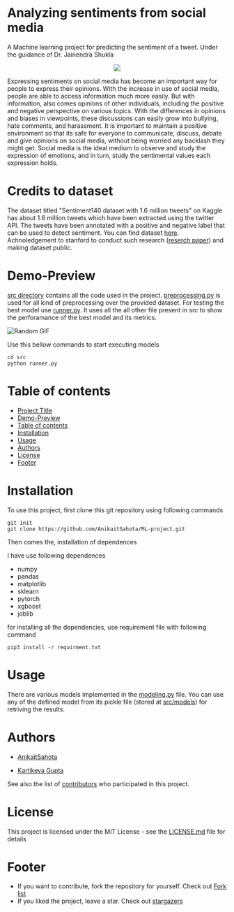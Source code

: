 # Analyzing sentiments from social media

A Machine learning project for predicting the sentiment of a tweet. Under the guidance of Dr. Jainendra Shukla
<p align="center">
  <img src="https://media.giphy.com/media/lMdzpEp18hMd2/giphy.gif" />
</p>
Expressing sentiments on social media has become an important way for people to express their opinions. With the increase in use of social media, people are able to access information much more easily. But with information, also comes opinions of other individuals, including the positive and negative perspective on various topics. With the differences in opinions and biases in viewpoints, these discussions can easily grow into bullying, hate comments, and harassment. It is important to maintain a positive environment so that its safe for everyone to communicate, discuss, debate and give opinions on social media, without being worried any backlash they might get. Social media is the ideal medium to observe and study the expression of emotions, and in turn, study the sentimental values each expression holds.

# Credits to dataset
The dataset titled "Sentiment140 dataset with 1.6 million tweets" on Kaggle has about 1.6 million tweets which have been extracted using the twitter API. The tweets have been annotated with a positive and negative label that can be used to detect sentiment. You can find dataset [here](https://www.kaggle.com/kazanova/sentiment140). Achnoledgement to stanford to conduct such research ([reserch paper](https://www-cs.stanford.edu/people/alecmgo/papers/TwitterDistantSupervision09.pdf)) and making dataset public.

# Demo-Preview
[src directory](https://github.com/AnikaitSahota/ML-project/tree/main/src) contains all the code used in the project. [preprocessing.py](https://github.com/AnikaitSahota/ML-project/tree/main/src/preprocessing.py) is used for all kind of preprocessing over the provided dataset. 
For testing the best model use [runner.py](https://github.com/AnikaitSahota/ML-project/tree/main/src/runner.py). It uses all the all other file present in src to show the perforamance of the best model and its metrics.

![Random GIF](https://media.giphy.com/media/xUNen15tsNHWnIvY4M/giphy.gif)

Use this bellow commands to start executing models

    cd src
    python runner.py


# Table of contents


- [Project Title](#analyzing-sentiments-from-social-media)
- [Demo-Preview](#demo-preview)
- [Table of contents](#table-of-contents)
- [Installation](#installation)
- [Usage](#usage)
- [Authors](#authors)
- [License](#license)
- [Footer](#footer)

# Installation

To use this project, first clone this git repository using following commands

    git init
    git clone https://github.com/AnikaitSahota/ML-project.git

Then comes the, installation of dependences

I have use following dependences
- numpy
- pandas
- matplotlib
- sklearn
- pytorch
- xgboost
- joblib

for installing all the dependencies, use requirement file with following command

    pip3 install -r requirment.txt
<!-- # TODO : need to define requiremtn.txt -->
# Usage

There are various models implemented in the [modeling.py](https://github.com/AnikaitSahota/ML-project/tree/main/src/modeling.py) file. You can use any of the defined model from its pickle file (stored at [src/models](https://github.com/AnikaitSahota/ML-project/tree/main/src/models)) for retriving the results.

# Authors

- [AnikaitSahota](https://github.com/AnikaitSahota)

- [Kartikeya Gupta](https://github.com/Kartikeya18153)

See also the list of [contributors](https://github.com/AnikaitSahota/ML-project/contributors) who participated in this project.

# License

This project is licensed under the MIT License - see the [LICENSE.md](LICENSE.md) file for details

# Footer
- If you want to contribute, fork the repository for yourself. Check out [Fork list](https://github.com/AnikaitSahota/ML-project/network/members)
- If you liked the project, leave a star. Check out [stargazers](https://github.com/AnikaitSahota/ML-project/stargazers)


